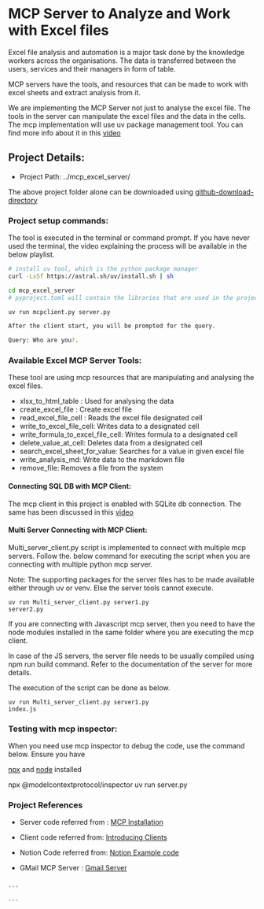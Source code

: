 # MCP Server to Analyze and Work with Excel files

Excel file analysis and automation is a major task
done by the knowledge workers across the
organisations. The data is transferred between the
users, services and their managers in form of
table.

MCP servers have the tools, and resources that can
be made to work with excel sheets and extract
analysis from it.

We are implementing the MCP Server not just to
analyse the excel file. The tools in the server
can manipulate the excel files and the data in the
cells. The mcp implementation will use uv package
management tool. You can find more info about it
in this [video](https://youtu.be/0Lz_oXjqicE)

## Project Details:

- Project Path: ../mcp_excel_server/

The above project folder alone can be downloaded
using
[github-download-directory](https://download-directory.github.io/)

### Project setup commands:

The tool is executed in the terminal or command
prompt. If you have never used the terminal, the
video explaining the process will be available in
the below playlist.

```bash
# install uv tool, which is the python package manager
curl -LsSf https://astral.sh/uv/install.sh | sh

cd mcp_excel_server
# pyproject.toml will contain the libraries that are used in the project

uv run mcpclient.py server.py

After the client start, you will be prompted for the query.

Query: Who are you?.
```

### Available Excel MCP Server Tools:

These tool are using mcp resources that are
manipulating and analysing the excel files.

- xlsx_to_html_table : Used for analysing the data
- create_excel_file : Create excel file
- read_excel_file_cell : Reads the excel file
  designated cell
- write_to_excel_file_cell: Writes data to a
  designated cell
- write_formula_to_excel_file_cell: Writes formula
  to a designated cell
- delete_value_at_cell: Deletes data from a
  designated cell
- search_excel_sheet_for_value: Searches for a
  value in given excel file
- write_analysis_md: Write data to the markdown
  file
- remove_file: Removes a file from the system

#### Connecting SQL DB with MCP Client:

The mcp client in this project is enabled with
SQLite db connection. The same has been discussed
in this [video](https://youtu.be/FAMg9kZpMQw)

#### Multi Server Connecting with MCP Client:

Multi_server_client.py script is implemented to
connect with multiple mcp servers. Follow the.
below command for executing the script when you
are connecting with multiple python mcp server.

Note: The supporting packages for the server files
has to be made available either through uv or
venv. Else the server tools cannot execute.

```
uv run Multi_server_client.py server1.py
server2.py
```

If you are connecting with Javascript mcp server,
then you need to have the node modules installed
in the same folder where you are executing the mcp
client.

In case of the JS servers, the server file needs
to be usually compiled using npm run build
command. Refer to the documentation of the server
for more details.

The execution of the script can be done as below.

```
uv run Multi_server_client.py server1.py
index.js
```

### Testing with mcp inspector:

When you need use mcp inspector to debug the code,
use the command below. Ensure you have

[npx](https://docs.npmjs.com/cli/v8/commands/npx)
and [node](https://nodejs.org/en/download)
installed

npx @modelcontextprotocol/inspector uv run
server.py

### Project References

- Server code referred from :
  [MCP Installation](https://github.com/modelcontextprotocol/python-sdk?tab=readme-ov-file#installation)

- Client code referred from:
  [Introducing Clients](https://modelcontextprotocol.io/quickstart/client)

- Notion Code referred from:
  [Notion Example code](../fw_ex/notionapi_spike/)

- GMail MCP Server :
  [Gmail Server](https://github.com/GongRzhe/Gmail-MCP-Server)

````

```

```
````
